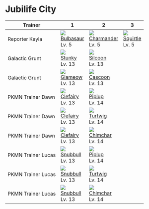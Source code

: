 # Jubilife City

Trainer            | 1                                   | 2                                   | 3
---                | ---                                 | ---                                 | ---
Reporter Kayla     | ![][001]<br> [Bulbasaur]<br> Lv. 5  | ![][004]<br> [Charmander]<br> Lv. 5 | ![][007]<br> [Squirtle]<br> Lv. 5
Galactic Grunt     | ![][434]<br> [Stunky]<br> Lv. 13    | ![][266]<br> [Silcoon]<br> Lv. 13
Galactic Grunt     | ![][431]<br> [Glameow]<br> Lv. 13   | ![][268]<br> [Cascoon]<br> Lv. 13
PKMN Trainer Dawn  | ![][035]<br> [Clefairy]<br> Lv. 13  | ![][393]<br> [Piplup]<br> Lv. 14
PKMN Trainer Dawn  | ![][035]<br> [Clefairy]<br> Lv. 13  | ![][387]<br> [Turtwig]<br> Lv. 14
PKMN Trainer Dawn  | ![][035]<br> [Clefairy]<br> Lv. 13  | ![][390]<br> [Chimchar]<br> Lv. 14
PKMN Trainer Lucas | ![][209]<br> [Snubbull]<br> Lv. 13  | ![][393]<br> [Piplup]<br> Lv. 14
PKMN Trainer Lucas | ![][209]<br> [Snubbull]<br> Lv. 13  | ![][387]<br> [Turtwig]<br> Lv. 14
PKMN Trainer Lucas | ![][209]<br> [Snubbull]<br> Lv. 13  | ![][390]<br> [Chimchar]<br> Lv. 14

[Bulbasaur]: ../../pokemon_changes/001/
[Charmander]: ../../pokemon_changes/004/
[Squirtle]: ../../pokemon_changes/007/
[Clefairy]: ../../pokemon_changes/035/
[Snubbull]: ../../pokemon_changes/209/
[Silcoon]: ../../pokemon_changes/266/
[Cascoon]: ../../pokemon_changes/268/
[Turtwig]: ../../pokemon_changes/387/
[Chimchar]: ../../pokemon_changes/390/
[Piplup]: ../../pokemon_changes/393/
[Glameow]: ../../pokemon_changes/431/
[Stunky]: ../../pokemon_changes/434/
[001]: ../img/pokemon/001.png
[004]: ../img/pokemon/004.png
[007]: ../img/pokemon/007.png
[035]: ../img/pokemon/035.png
[209]: ../img/pokemon/209.png
[266]: ../img/pokemon/266.png
[268]: ../img/pokemon/268.png
[387]: ../img/pokemon/387.png
[390]: ../img/pokemon/390.png
[393]: ../img/pokemon/393.png
[431]: ../img/pokemon/431.png
[434]: ../img/pokemon/434.png
